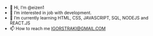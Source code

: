 - 👋 Hi, I’m @eizen1
- 👀 I’m interested in job with development.
- 🌱 I’m currently learning HTML, CSS, JAVASCRIPT, SQL, NODEJS and REACT.JS
- 📫 How to reach me IGORSTRAKI@GMAIL.COM

